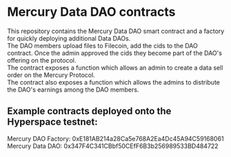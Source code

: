 # Mercury Data DAO contracts

This repository contains the Mercury Data DAO smart contract and a factory for quickly deploying additional Data DAOs.  
The DAO members upload files to Filecoin, add the cids to the DAO contract. Once the admin approved the cids they become part of the DAO's offering on the protocol.  
The contract exposes a function which allows an admin to create a data sell order on the Mercury Protocol.  
The contract also exposes a function which allows the admins to distribute the DAO's earnings among the DAO members.

## Example contracts deployed onto the Hyperspace testnet:
Mercury DAO Factory: 0xE181AB214a28Ca5e768A2Ea4Dc45A94C59168061    
Mercury Data DAO: 0x347F4C341CBbf50CEfF6B3b256989533BD484722 
